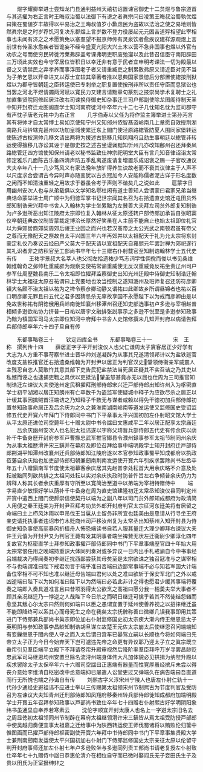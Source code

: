<!-- { "loadSidebar": true } -->
　　煜字耀卿举进士尝知龙门县通判益州天禧初诏置谏官御史十二贠煜与鲁宗道首与其选擢为右正言时王晦叔治蜀以法御下有谤之者眞宗问曰凌策王晦叔治蜀孰优煜曰策在蜀値岁丰故得以平易治之王晦叔值岁小歉虑民为盗故以法治之使之易地则皆然眞宗是之时岁荐饥河复决东郡煜上言岁数不登力役屡起元元困苦道殍相望此宰相事也未闻有济之之术愿策免以塞羣望不报京师传有灵泉饮者愈疾议建祥源观煜上言前世有传圣水愈疾者皆诡妄不经今盛夏亢阳大兴土木以营不急非国事也煜以外官有劝农之号而使穷民转徙污莱弗辟盖考课弗明吏职废弛寖以及此昔召信臣守南阳辟田三万顷此实效也今守宰居位皆积日以幸迁非有意于民者宜申明考课法一切为殿最以督之又请禁民之弃孝养而事浮图老子者又请重臧吏之制累赦弗原又请近臣对见不当为子弟乞恩以开幸进又以荐士宜较其章著者推以恩典国家景徳后分部置使緫按刑狱煜以为郡守皆朝廷之臣转运使已专刺举之职复置使按刑非所以责任守臣而息狱讼也当罢之河北平煜请蠲两河赋以寛民力又建言请黜章句篆刻之技崇尚学术复聘士之礼加直集贤院同修起居注改右司谏换侍御史知杂事迁三司户部副使除龙图阁待制天圣中知开封府迁龙图阁直学士知河南府徙河中卒年六十二七子几忱知名忱为监司郡守有声忱子唐老元祐中为右正言
　　几字伯寿以父任为将作监主簿举进士第孙沔言其有将帅才自太常愽士易如京使知宁州又知邠州侬智髙盗岭南几上章愿自效授荆湖南路兵马钤辖克邕州以功加皇城使累迁东上閤门使泾原路緫管防夏人围同家堡转运使陈述古权渭帅几移文请出两将为援述古怒移几知凤翔府且劾生事朝廷以緫管非转运使得擅移几亦讼其诬于是御史按之述古坐谩谰黜知忻州几亦改知鄜州召还拜秦凤路緫管迁四方馆使知保州请老以秘书监致仕神宗祀明堂大臣有言几知音律诏诣太常修定雅乐几面陈古乐备四清声防五季乱离遂废请复増置乐成诏褒之赐一子官改通议大夫卒年八十一几少笃风义有家法晚年放旷得养生诀故老而不衰其议律主于人声不以尺度求合尝谓古今异时声亦随变犹以古衣冠加今人安能称儒者泥古详于形名度数之闲而不知清浊重轻之用故求于器虽合考于声则不谐矣几之说如此
　　扈蒙字日用幽州安次人也与从弟载俱以文学知名鄠杜闲有道士善知人尝谓蒙曰君家兄弟当继典诰命蒙举进士周广顺中为归徳军掌书记世宗闻其名召为右拾遗直史馆迁屯田贠外郎知制诰宋兴拜中书舎人入翰林为学士坐累黜为左賛善大夫拜左司贠外郎复知制诰为卢多逊所恶出知江陵府太宗即位复入翰林从征太原还转户部侍郎加承旨自张昭窦仪卒朝廷典故仪制皆蒙裁定博洽长厚然好笑虽在人主前不能自止也始太祖即位礼官以为舜郊喾商郊契周郊后禝王业因之而兴也若汉髙帝之太公光武之南顿君虽有帝父之尊而无豫配天之祭故自太平兴国三年六年再郊并以太祖配天于礼为允太宗将东封蒙定礼仪乃奏议云经曰严父莫大于配天请以宣祖配天自雍熈元年罢封禅为郊祀遂行其礼识者非之防积官至工部尚书卒年七十三赠右仆射载官至知制诰翰林学士五代史有传
　　王祐字景叔大名莘人也父彻左拾遗祐少笃志词学性倜傥而俊以书见桑维翰维翰奇之邺帅杜重威辟为观察支使祐常谕重威使无反汉重威竟反祐坐责辽州司户参军仕周歴魏县南乐二令太祖即位擢拜监察御史出知光州迁殿中侍御史知制诰迁翰林学士太祖征太原召祐谓曰上党要地也汝当控制之遂知潞州及班师复召还防符彦卿镇大名颇不治太祖以祐为之禆令察彦卿动静又谓祐曰此卿故乡所谓昼锦者也祐以百口明彦卿无罪且曰五代之君多因猜忌杀无辜故享国不永愿陛下以为戒而彦卿由是以免故世称祐有阴徳俄用兵岭南徙知襄州移潭州召还知吏部选事初卢多逊与宰相赵普相倾多逊欲祐协力挤普一日祐以唐宇文融排张説事示之多逊不悦至是多逊参知政事乃黜为镇国军司马太宗即位知河中府拜中书舎人史馆修撰未几知开封府以病请告拜兵部侍郎卒年六十四子旦自有传







　　东都事略卷三十
　　钦定四库全书
　　东都事略卷三十一　　　　宋　王　称　撰列传十四
　　薛居正字子平开封浚仪人也父仁谦周太子賔客居正少好学有大志为人方重不事苛察举进士晋华帅刘遂凝辟为从事其兄遂清领邦计以为盐铁廵官改度支盐铁推官迁右拾遗桑维翰为开封尹以居正为判官汉史肈领侍衞亲军威震人主残忍自恣人莫敢忤其意其部下吏告民犯盐禁法当死居正疑其不实召诘之乃其吏以私憾而诬之也逮捕吏鞫之具伏以吏抵法肈虽怒甚竟亦无以屈也仕周为三司推官知制诰迁左谏议大夫使沧州定民租擢拜刑部侍郎宋兴迁戸部侍郎出知许州入为枢密直学士初平湖湘以居正知朗州有亡卒数千为盗监军使疑城中释子为应欲尽杀之居正以计缓其事因擒贼首汪端诘之乃知释子千数无与谋者咸赖以得免干徳初加兵部侍郎初置参知政事命居正及吕余庆为之久之兼淮南湖南岭南等道发运使又监修国史受诏监修五代史开寳六年拜门下侍郎同中书门下平章事太平兴国初加左仆射昭文馆大学士从平太原还进位司空薨年七十赠太尉中书令諡曰文惠咸平二年以居正配享太宗庙廷
　　吕余庆幽州安次人也名犯太祖讳遂以字称父琦晋兵部侍郎五代史有传余庆以荫补千牛备身歴开封府参军戸曹掾忠武军推官鄼县令濮州録事参军太祖节制同州余庆为从事太祖歴滑许宋三鎭并在幕府及即位召拜给事中端明殿学士知开封府迁戸部侍郎荆湖平知潭州改襄州迁兵部侍郎知江陵府遂以本官参知政事蜀平知成都府以执政莅藩自余庆始也加吏部侍郎归朝兼劒南荆南发运使开寳六年引疾求罢除尚书左丞卒年五十八赠鎭南军节度使太祖幕客余庆居其先赵普李处耘首大用余庆略不介意及处耘被黜同列欲共排之太祖问处耘以实对余庆执政时防普忤旨左右争倾普余庆仍力为辨释人称其长者余庆重厚有守所至以寛简治至道中以弟端为宰相特赠侍中
　　端字易直少敏悟好学以荫补千牛备身在周为直史馆建隆初迁太常丞知浚仪县同判定州开寳中遣西上閤门使郝崇信使契丹以端为之副八年以司门贠外郎知成都府为政清简人用便之秦王廷美为开封尹召拜考功贠外郎开封府判官太宗征河东廷美将有居留之命端曰主上栉风沐雨以申吊伐王当扈从主留务非所宜也廷美由是恳请从行寻坐王府亲吏请托执事者违诏市竹木贬商州司戸移汝州复为太常丞出知蔡州入知开封县为侍御史知杂事使高丽暴风折樯舟人怖恐端读书自若人服其量迁大理少卿拜右谏议大夫许王元僖为开封尹又为判官王薨有发其阴事者端坐禆賛无状左迁衞尉少卿淳化四年复故官为枢密直学士拜参知政事擢戸部侍郎同中书门下平章事端歴官四十年始大用太宗常恨任用之晚端持重识大体同列奏对或多异议一日内出手札戒谕自今中书事经吕端裁决乃得闻奏初李继迁扰西鄙尝获其母矣至是太宗欲诛之独召冦准与之谋宰相不与也端谓准曰陛下戒君勿言于端乎准曰否端曰边鄙常事端不必与知若军国大计端备位宰相不可不知也准以继迁母告端曰君何以处之准曰欲斩于保安军北门之外以戒凶逆端曰陛下以为如何准曰陛下以为然端曰必若此非计之得也愿君少缓其事端将覆奏之端即入奏具道准言且曰昔项羽得太公欲烹之髙祖曰愿分我一桮羮夫举大事者不顾其亲况继迁乃一悖逆之人哉陛下今日杀之而明日继迁可擒乎若其不然徒结怨雠而愈坚其叛心尔太宗曰然则何如端曰以臣之愚谓宜置于延州使善养视之以招徕继迁虽不能即降终可以系其心而母死生之命在我矣太宗抚髀称善曰微卿几误我事即用其策进门下侍郎兼兵部尚书眞宗即位加右仆射监修国史初太宗疾大渐内侍王继恩忌太子英明阴与参知政事李昌龄知制诰胡旦谋立故楚王元佐太宗崩太后使继恩召问端端知有变鏁继恩于閤内使人守之而入太后谓曰宫车已晏驾立嗣以长顺也今将如何端曰先帝立太子正为今日今始弃天下岂可遽违先帝之命更有异议耶乃迎太子立之眞宗既立垂帘引见羣臣端平立殿下不拜请卷帘升殿审视然后降阶率羣臣拜呼万岁寻罢昌龄贬忠武军司马继恩均州安置旦除名流浔州端身体伟大凡加体貌必见拱揖为纳陛升殿以疾求罢除太子太保卒年六十六赠司空諡曰正惠端有器量而性寛厚虽经摈斥未尝以得丧介意始李维清自枢密改中丞意端抑已屡遣人讼堂吏过又弹端久在病告端曰吾直道而行无所愧也端之孙诲自有传
　　刘熈古字义淳宋州宁陵人也唐左仆射仁轨十一代孙少通经史避祖讳不应进士举以三传赐第太祖领宋州节制熈古为节度判官及受防召为左谏议大夫知青州迁刑部侍郎知凤翔府移秦州转兵部侍郎徙知成都府加端明殿学士开寳五年召拜参知政事以戸部尚书致仕卒年七十四赠右仆射熈古好学明阴阳象纬书虽通显自奉养若寒素云
　　沈伦字顺宜开封太康人也名上一字避太宗旧名去之周显徳初太祖领同州节制辟在幕府太祖继领滑许宋三鎭皆从焉太祖受防授戸部郎中使吴越归奏便宜事太祖嘉之迁给事中为陜西转运使王师伐蜀诸将以贿败伦归箧中惟图画而已擢戸部侍郎枢密副使开寳六年拜中书侍郎同中书门下平章事集贤殿大学士兼荆南劒南发运使太平兴国初加右仆射门下侍郎监修国史太宗亲征太原以伦留守判开封府事师还加左仆射七年卢多逊败坐与多逊同列责工部尚书请老复授左仆射致仕卒年七十九赠侍中諡曰恭惠伦清介在相位自守而已微时娶阎氏无子妾田氏生子及贵以田氏为正室搢绅非之
